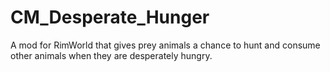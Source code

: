 # CM_Desperate_Hunger
 A mod for RimWorld that gives prey animals a chance to hunt and consume other animals when they are desperately hungry.

